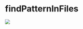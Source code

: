 # findPatternInFiles

![](https://raw.githubusercontent.com/stla/shinyMonacoEditor/master/inst/findPatternInFiles.gif)
